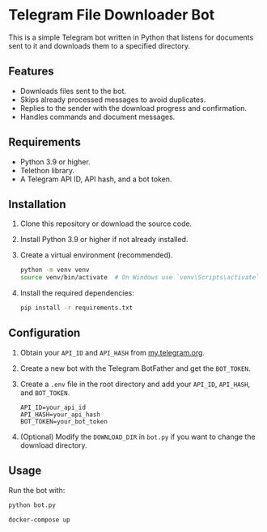 # Telegram File Downloader Bot

This is a simple Telegram bot written in Python that listens for documents sent to it and downloads them to a specified directory.

## Features

- Downloads files sent to the bot.
- Skips already processed messages to avoid duplicates.
- Replies to the sender with the download progress and confirmation.
- Handles commands and document messages.

## Requirements

- Python 3.9 or higher.
- Telethon library.
- A Telegram API ID, API hash, and a bot token.

## Installation

1. Clone this repository or download the source code.
2. Install Python 3.9 or higher if not already installed.
3. Create a virtual environment (recommended).

    ```sh
    python -m venv venv
    source venv/bin/activate  # On Windows use `venv\Scripts\activate`
    ```

4. Install the required dependencies:

    ```sh
    pip install -r requirements.txt
    ```

## Configuration

1. Obtain your `API_ID` and `API_HASH` from [my.telegram.org](https://my.telegram.org).
2. Create a new bot with the Telegram BotFather and get the `BOT_TOKEN`.
3. Create a `.env` file in the root directory and add your `API_ID`, `API_HASH`, and `BOT_TOKEN`.

    ```dotenv
    API_ID=your_api_id
    API_HASH=your_api_hash
    BOT_TOKEN=your_bot_token
    ```

4. (Optional) Modify the `DOWNLOAD_DIR` in `bot.py` if you want to change the download directory.

## Usage

Run the bot with:

```sh
python bot.py
```

```sh
docker-compose up
```